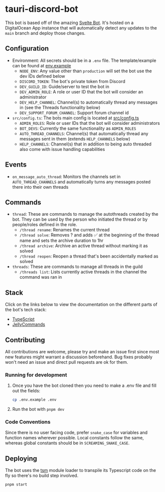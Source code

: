 # tauri-discord-bot

This bot is based off of the amazing
[Svelte Bot](https://github.com/pngwn/svelte-bot/). It's hosted on a
DigitalOcean App instance that will automatically detect any updates to the
`main` branch and deploy those changes.

## Configuration

-   Environment: All secrets should be in a `.env` file. The template/example
    can be found at [env.example](./.env.example)
    -   `NODE_ENV`: Any value other than `production` will set the bot use the
        dev IDs defined below
    -   `DISCORD_TOKEN`: The bot's private token from Discord
    -   `DEV_GUILD_ID`: Guide/server to test the bot in
    -   `DEV_ADMIN_ROLE`: A role or user ID that the bot will consider an
        administrator
    -   `DEV_HELP_CHANNEL`: Channel(s) to automatically thread any messages in
        (see the Threads functionality below)
    -   `DEV_SUPPORT_FORUM_CHANNEL`: Support forum channel id
-   `src/config.ts`: The bots main config is located at
    [src/config.ts](src/config.ts)
    -   `ADMIN_ROLES`: Role or user IDs that the bot will consider
        administrators
    -   `BOT_DEVS`: Currently the same functionality as `ADMIN_ROLES`
    -   `AUTO_THREAD_CHANNELS`: Channel(s) that automatically thread any
        messages sent in them (extends `HELP_CHANNELS` below)
    -   `HELP_CHANNELS`: Channel(s) that in addition to being auto threaded also
        come with issue handling capabilities

## Events

-   `on_message_auto_thread`: Monitors the channels set in
    `AUTO_THREAD_CHANNELS` and automatically turns any messages posted there
    into their own threads

## Commands

-   `thread`: These are commands to manage the autothreads created by the bot.
    They can be used by the person who initiated the thread or by people/roles
    defined in the role.
    -   `/thread rename`: Renames the current thread
    -   `/thread solve`: Removes ? and adds ✅ at the beginning of the thread
        name and sets the archive duration to 1hr
    -   `/thread archive`: Archive an active thread without marking it as solved
    -   `/thread reopen`: Reopen a thread that's been accidentally marked as
        solved
-   `threads`: These are commands to manage all threads in the guild
    -   `/threads list`: Lists currently active threads in the channel the
        command was ran in

## Stack

Click on the links below to view the documentation on the different parts of the
bot's tech stack:

-   [TypeScript](https://www.typescriptlang.org/docs/)
-   [JellyCommands](https://github.com/ghostdevv/jellycommands)

## Contributing

All contributions are welcome, please try and make an issue first since most new
features might warrant a discussion beforehand. Bug fixes probably won't need an
issue and direct pull requests are ok for them.

### Running for development

1. Once you have the bot cloned then you need to make a .env file and fill out
   the fields:

    ```sh
    cp .env.example .env
    ```

2. Run the bot with `pnpm dev`

### Code Conventions

Since there is no user facing code, prefer `snake_case` for variables and
function names wherever possible. Local constants follow the same, whereas
global constants should be in `SCREAMING_SNAKE_CASE`.

## Deploying

The bot uses the [tsm](https://github.com/lukeed/tsm) module loader to transpile
its Typescript code on the fly so there's no build step involved.

```sh
pnpm start
```
